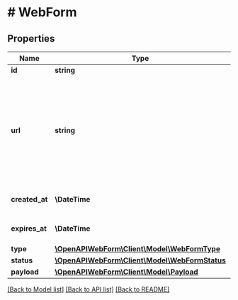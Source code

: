 # # WebForm

## Properties

Name | Type | Description | Notes
------------ | ------------- | ------------- | -------------
**id** | **string** | Globally unique web form&#39;s identifier |
**url** | **string** | Full web form&#39;s URL (including the hostname).&lt;br/&gt;You can enhance the given URL with the following query parameters: &lt;code&gt;redirectUrl&lt;/code&gt;, &lt;code&gt;errorRedirectUrl&lt;/code&gt;, &lt;code&gt;customerSupportUrl&lt;/code&gt;.&lt;br/&gt;Find more info in the &lt;a href&#x3D;&#39;https://documentation.finapi.io/webform/For-best-results!.2477654019.html#Forbestresults!-Enhanceend-userexperience!&#39; target&#x3D;&#39;_blank&#39;&gt;Web Form 2.0 Public Documentation&lt;/a&gt;. |
**created_at** | **\DateTime** | The timestamp when the web form was created in the format \&quot;yyyy-MM-dd&#39;T&#39;HH:mm:ss.SSSZ\&quot;. |
**expires_at** | **\DateTime** | The timestamp when the web form expires in the format \&quot;yyyy-MM-dd&#39;T&#39;HH:mm:ss.SSSZ\&quot;. |
**type** | [**\OpenAPIWebForm\Client\Model\WebFormType**](WebFormType.md) |  |
**status** | [**\OpenAPIWebForm\Client\Model\WebFormStatus**](WebFormStatus.md) |  |
**payload** | [**\OpenAPIWebForm\Client\Model\Payload**](Payload.md) |  |

[[Back to Model list]](../../README.md#models) [[Back to API list]](../../README.md#endpoints) [[Back to README]](../../README.md)

